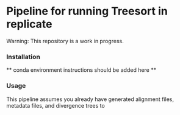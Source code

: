 
# Pipeline for running Treesort in replicate 

Warning: This repository is a work in progress.

### Installation

**  conda environment instructions should be added here **


### Usage 

This pipeline assumes you already have generated alignment files, metadata files, and divergence trees to  





